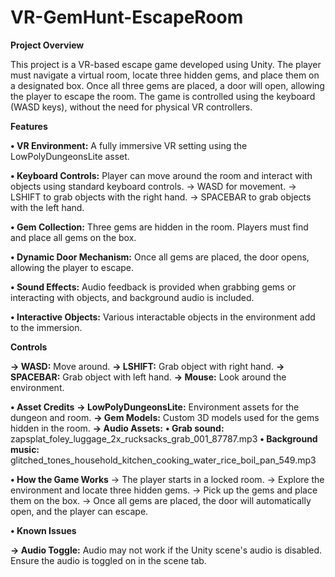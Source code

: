 # VR-GemHunt-EscapeRoom
 

**Project Overview**

This project is a VR-based escape game developed using Unity. The player must navigate a virtual room, locate three hidden gems, and place them on a designated box. Once all three gems are placed, a door will open, allowing the player to escape the room. The game is controlled using the keyboard (WASD keys), without the need for physical VR controllers.

**Features**

**• VR Environment:** A fully immersive VR setting using the LowPolyDungeonsLite asset.

**• Keyboard Controls:** Player can move around the room and interact with objects using standard keyboard controls.
    → WASD for movement.
    → LSHIFT to grab objects with the right hand.
    → SPACEBAR to grab objects with the left hand.
    
**• Gem Collection:** Three gems are hidden in the room. Players must find and place all gems on the box.

**• Dynamic Door Mechanism:** Once all gems are placed, the door opens, allowing the player to escape.

**• Sound Effects:** Audio feedback is provided when grabbing gems or interacting with objects, and background audio is included.

**• Interactive Objects:** Various interactable objects in the environment add to the immersion.


**Controls**

   **→ WASD:** Move around.
   **→ LSHIFT:** Grab object with right hand.
   **→ SPACEBAR:** Grab object with left hand.
   **→ Mouse:** Look around the environment.

**• Asset Credits**
   **→ LowPolyDungeonsLite:** Environment assets for the dungeon and room.
   **→ Gem Models:** Custom 3D models used for the gems hidden in the room.
   **→ Audio Assets:**
        **• Grab sound:** zapsplat_foley_luggage_2x_rucksacks_grab_001_87787.mp3
        **• Background music:** glitched_tones_household_kitchen_cooking_water_rice_boil_pan_549.mp3
        
**• How the Game Works**
     → The player starts in a locked room.
     → Explore the environment and locate three hidden gems.
     → Pick up the gems and place them on the box.
     → Once all gems are placed, the door will automatically open, and the player can escape.
     
**• Known Issues**

   **→ Audio Toggle:** Audio may not work if the Unity scene's audio is disabled. Ensure the audio is toggled on in the scene tab.

